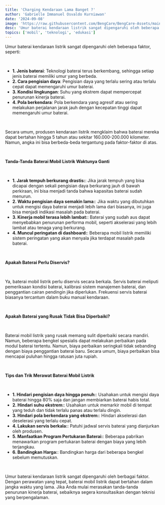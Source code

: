 ```yaml
---
title: 'Charging Kendaraan Lama Banget ?'
author: 'Gabrielle Immanuel Osvaldo Kurniawan'
date: '2024-09-08'
image: 'https://raw.githubusercontent.com/BengCare/BengCare-Assets/main/articles/4/baterai.png'
desc: 'Umur baterai kendaraan listrik sangat dipengaruhi oleh beberapa faktor, seperti: Jenis baterai: Teknologi baterai terus berkembang, sehingga setiap jenis baterai memiliki umur yang berbeda.'
topics: ['mobil', 'teknologi', 'edukasi']
---
```


Umur baterai kendaraan listrik sangat dipengaruhi oleh beberapa faktor, seperti:

&nbsp;&nbsp;

- **1. Jenis baterai**: Teknologi baterai terus berkembang, sehingga setiap jenis baterai memiliki umur yang berbeda.
- **2. Cara pengisian daya**: Pengisian daya yang terlalu sering atau terlalu cepat dapat memengaruhi umur baterai.
- **3. Kondisi lingkungan**: Suhu yang ekstrem dapat mempercepat penurunan kinerja baterai.
- **4. Pola berkendara**: Pola berkendara yang agresif atau sering melakukan perjalanan jarak jauh dengan kecepatan tinggi dapat memengaruhi umur baterai.

&nbsp;&nbsp;

Secara umum, produsen kendaraan listrik mengklaim bahwa baterai mereka dapat bertahan hingga 5 tahun atau sekitar 160.000-200.000 kilometer. Namun, angka ini bisa berbeda-beda tergantung pada faktor-faktor di atas.

&nbsp;&nbsp;

**Tanda-Tanda Baterai Mobil Listrik Waktunya Ganti**

&nbsp;&nbsp;

- **1. Jarak tempuh berkurang drastis:**: Jika jarak tempuh yang bisa dicapai dengan sekali pengisian daya berkurang jauh di bawah perkiraan, ini bisa menjadi tanda bahwa kapasitas baterai sudah menurun.
- **2. Waktu pengisian daya semakin lama:**: Jika waktu yang dibutuhkan untuk mengisi daya baterai menjadi lebih lama dari biasanya, ini juga bisa menjadi indikasi masalah pada baterai.
- **3. Kinerja mobil terasa lebih lambat:**: Baterai yang sudah aus dapat menyebabkan penurunan performa mobil, seperti akselerasi yang lebih lambat atau tenaga yang berkurang.
- **4. Muncul peringatan di dashboard:**: Beberapa mobil listrik memiliki sistem peringatan yang akan menyala jika terdapat masalah pada baterai.

&nbsp;&nbsp;

**Apakah Baterai Perlu Diservis?**

&nbsp;&nbsp;

Ya, baterai mobil listrik perlu diservis secara berkala. Servis baterai meliputi pemeriksaan kondisi baterai, kalibrasi sistem manajemen baterai, dan penggantian cairan pendingin jika diperlukan. Frekuensi servis baterai biasanya tercantum dalam buku manual kendaraan.

&nbsp;&nbsp;

**Apakah Baterai yang Rusak Tidak Bisa Diperbaiki?**

&nbsp;&nbsp;

Baterai mobil listrik yang rusak memang sulit diperbaiki secara mandiri. Namun, beberapa bengkel spesialis dapat melakukan perbaikan pada modul baterai tertentu. Namun, biaya perbaikan seringkali tidak sebanding dengan biaya penggantian baterai baru. Secara umum, biaya perbaikan bisa mencapai puluhan hingga ratusan juta rupiah.

&nbsp;&nbsp;

**Tips dan Trik Merawat Baterai Mobil Listrik**

&nbsp;&nbsp;

- **1. Hindari pengisian daya hingga penuh:**: Usahakan untuk mengisi daya baterai hingga 80% saja dan jangan membiarkan baterai habis total.
- **2. Hindari suhu ekstrem:**: Usahakan untuk memarkir mobil di tempat yang teduh dan tidak terlalu panas atau terlalu dingin.
- **3. Hindari pola berkendara yang ekstrem:**: Hindari akselerasi dan deselerasi yang terlalu cepat.
- **4. Lakukan servis berkala:**: Patuhi jadwal servis baterai yang dianjurkan oleh produsen.
- **5. Manfaatkan Program Pertukaran Baterai:**: Beberapa pabrikan menawarkan program pertukaran baterai dengan biaya yang lebih terjangkau.
- **6. Bandingkan Harga:**: Bandingkan harga dari beberapa bengkel sebelum memutuskan.

&nbsp;&nbsp;

Umur baterai kendaraan listrik sangat dipengaruhi oleh berbagai faktor. Dengan perawatan yang tepat, baterai mobil listrik dapat bertahan dalam jangka waktu yang lama. Jika Anda mulai merasakan tanda-tanda penurunan kinerja baterai, sebaiknya segera konsultasikan dengan teknisi yang berpengalaman.
